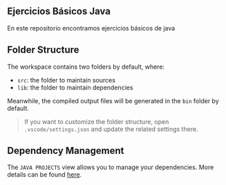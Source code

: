 ## Ejercicios Básicos Java

En este repositorio encontramos ejercicios básicos de java

## Folder Structure

The workspace contains two folders by default, where:

- `src`: the folder to maintain sources
- `lib`: the folder to maintain dependencies

Meanwhile, the compiled output files will be generated in the `bin` folder by default.

> If you want to customize the folder structure, open `.vscode/settings.json` and update the related settings there.

## Dependency Management

The `JAVA PROJECTS` view allows you to manage your dependencies. More details can be
found [here](https://github.com/microsoft/vscode-java-dependency#manage-dependencies).
